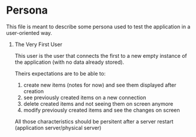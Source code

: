 # Persona

This file is meant to describe some persona used to test the application in a user-oriented way.

1. The Very First User

    This user is the user that connects the first to a new empty instance of the application (with no data already stored).

    Theirs expectations are to be able to:
    1. create new items (notes for now) and see them displayed after creation
    2. see previously created items on a new connection
    3. delete created items and not seeing them on screen anymore
    4. modify previously created items and see the changes on screen
    
    All those characteristics should be persitent after a server restart (application server/physical server)
